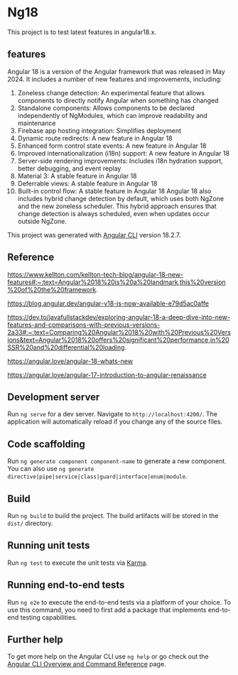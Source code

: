 # Ng18

This project is to test latest features in angular18.x.

## features
Angular 18 is a version of the Angular framework that was released in May 2024. It includes a number of new features and improvements, including: 
1. Zoneless change detection: An experimental feature that allows components to directly notify Angular when something has changed 
2. Standalone components: Allows components to be declared independently of NgModules, which can improve readability and maintenance 
3. Firebase app hosting integration: Simplifies deployment 
4. Dynamic route redirects: A new feature in Angular 18 
5. Enhanced form control state events: A new feature in Angular 18 
6. Improved internationalization (i18n) support: A new feature in Angular 18 
7. Server-side rendering improvements: Includes i18n hydration support, better debugging, and event replay 
8. Material 3: A stable feature in Angular 18 
9. Deferrable views: A stable feature in Angular 18 
10. Built-in control flow: A stable feature in Angular 18 
Angular 18 also includes hybrid change detection by default, which uses both NgZone and the new zoneless scheduler. This hybrid approach ensures that change detection is always scheduled, even when updates occur outside NgZone. 

This project was generated with [Angular CLI](https://github.com/angular/angular-cli) version 18.2.7.

## Reference

https://www.kellton.com/kellton-tech-blog/angular-18-new-features#:~:text=Angular%2018%20is%20a%20landmark,this%20version%20of%20the%20framework.

https://blog.angular.dev/angular-v18-is-now-available-e79d5ac0affe

https://dev.to/javafullstackdev/exploring-angular-18-a-deep-dive-into-new-features-and-comparisons-with-previous-versions-2a33#:~:text=Comparing%20Angular%2018%20with%20Previous%20Versions&text=Angular%2018%20offers%20significant%20performance,in%20SSR%20and%20differential%20loading.

https://angular.love/angular-18-whats-new

https://angular.love/angular-17-introduction-to-angular-renaissance

## Development server

Run `ng serve` for a dev server. Navigate to `http://localhost:4200/`. The application will automatically reload if you change any of the source files.

## Code scaffolding

Run `ng generate component component-name` to generate a new component. You can also use `ng generate directive|pipe|service|class|guard|interface|enum|module`.

## Build

Run `ng build` to build the project. The build artifacts will be stored in the `dist/` directory.

## Running unit tests

Run `ng test` to execute the unit tests via [Karma](https://karma-runner.github.io).

## Running end-to-end tests

Run `ng e2e` to execute the end-to-end tests via a platform of your choice. To use this command, you need to first add a package that implements end-to-end testing capabilities.

## Further help

To get more help on the Angular CLI use `ng help` or go check out the [Angular CLI Overview and Command Reference](https://angular.dev/tools/cli) page.
